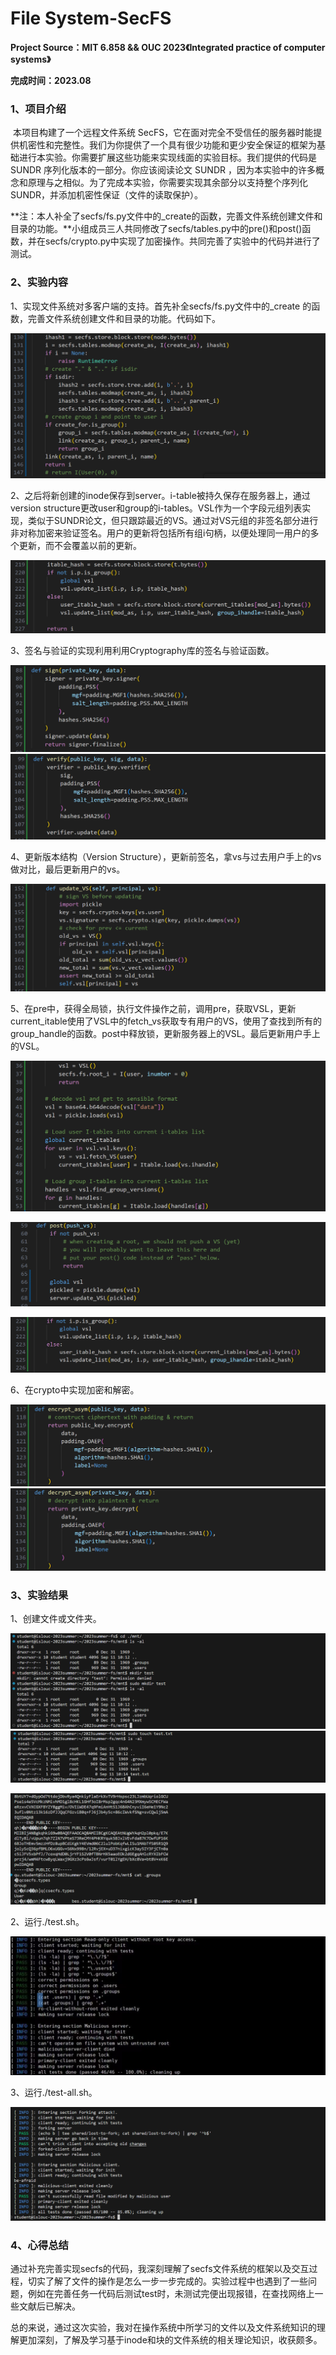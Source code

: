 # File System-SecFS

**Project Source：MIT 6.858 && OUC 2023《Integrated practice of computer systems》**

**完成时间：2023.08**

### 1、项目介绍

​        本项目构建了一个远程文件系统 SecFS，它在面对完全不受信任的服务器时能提供机密性和完整性。我们为你提供了一个具有很少功能和更少安全保证的框架为基础进行本实验。你需要扩展这些功能来实现线面的实验目标。我们提供的代码是 SUNDR 序列化版本的一部分。你应该阅读论文 SUNDR ，因为本实验中的许多概念和原理与之相似。为了完成本实验，你需要实现其余部分以支持整个序列化 SUNDR，并添加机密性保证（文件的读取保护）。

**注：本人补全了secfs/fs.py文件中的_create的函数，完善文件系统创建文件和目录的功能。**小组成员三人共同修改了secfs/tables.py中的pre()和post()函数，并在secfs/crypto.py中实现了加密操作。共同完善了实验中的代码并进行了测试。

### 2、实验内容

1、实现文件系统对多客户端的支持。首先补全secfs/fs.py文件中的_create 的函数，完善文件系统创建文件和目录的功能。代码如下。

![img](https://github.com/andone-07/File-System-SecFS/blob/master/image/%E5%9B%BE%E7%89%871.png) 

2、之后将新创建的inode保存到server。i-table被持久保存在服务器上，通过version structure更改user和group的i-tables。VSL作为一个字段元组列表实现，类似于SUNDR论文，但只跟踪最近的VS。通过对VS元组的非签名部分进行非对称加密来验证签名。用户的更新将包括所有组i句柄，以便处理同一用户的多个更新，而不会覆盖以前的更新。

![img](https://github.com/andone-07/File-System-SecFS/blob/master/image/%E5%9B%BE%E7%89%872.png) 

3、签名与验证的实现利用利用Cryptography库的签名与验证函数。

![img](https://github.com/andone-07/File-System-SecFS/blob/master/image/%E5%9B%BE%E7%89%873.png)![img](https://github.com/andone-07/File-System-SecFS/blob/master/image/%E5%9B%BE%E7%89%874.png) 

4、更新版本结构（Version Structure），更新前签名，拿vs与过去用户手上的vs做对比，最后更新用户的vs。

![img](https://github.com/andone-07/File-System-SecFS/blob/master/image/%E5%9B%BE%E7%89%875.png) 

5、在pre中，获得全局锁，执行文件操作之前，调用pre，获取VSL，更新current_itable使用了VSL中的fetch_vs获取专有用户的VS，使用了查找到所有的group_handle的函数。post中释放锁，更新服务器上的VSL。最后更新用户手上的VSL。

![img](https://github.com/andone-07/File-System-SecFS/blob/master/image/%E5%9B%BE%E7%89%876.png) 

![img](https://github.com/andone-07/File-System-SecFS/blob/master/image/%E5%9B%BE%E7%89%877.png) 

![img](https://github.com/andone-07/File-System-SecFS/blob/master/image/%E5%9B%BE%E7%89%878.png) 

6、在crypto中实现加密和解密。

![img](https://github.com/andone-07/File-System-SecFS/blob/master/image/%E5%9B%BE%E7%89%879.png)![img](https://github.com/andone-07/File-System-SecFS/blob/master/image/%E5%9B%BE%E7%89%8710.png) 

### 3、实验结果 

1、创建文件或文件夹。

![img](https://github.com/andone-07/File-System-SecFS/blob/master/image/%E5%9B%BE%E7%89%8711.png)![img](https://github.com/andone-07/File-System-SecFS/blob/master/image/%E5%9B%BE%E7%89%8712.png) 

![img](https://github.com/andone-07/File-System-SecFS/blob/master/image/%E5%9B%BE%E7%89%8713.png) 

2、运行./test.sh。

![img](https://github.com/andone-07/File-System-SecFS/blob/master/image/%E5%9B%BE%E7%89%8714.png) 

3、运行./test-all.sh。

![img](https://github.com/andone-07/File-System-SecFS/blob/master/image/%E5%9B%BE%E7%89%8715.png) 

### 4、心得总结

​        通过补充完善实现secfs的代码，我深刻理解了secfs文件系统的框架以及交互过程，切实了解了文件的操作是怎么一步一步完成的。实验过程中也遇到了一些问题，例如在完善任务一代码后测试test时，未测试完便出现报错，在查找网络上一些文献后已解决。

​        总的来说，通过这次实验，我对在操作系统中所学习的文件以及文件系统知识的理解更加深刻，了解及学习基于inode和块的文件系统的相关理论知识，收获颇多。

